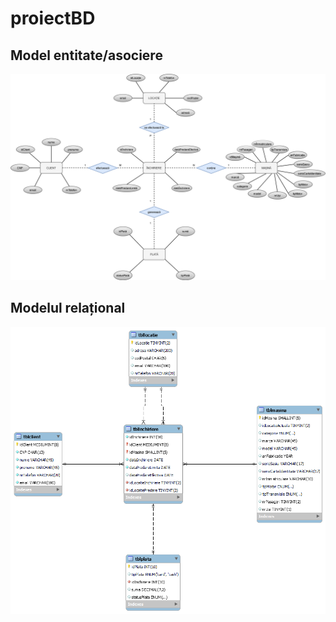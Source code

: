 # proiectBD

## Model entitate/asociere

![entitate-asociere](bd.png)

## Modelul relațional

![relational](tabele.png)
